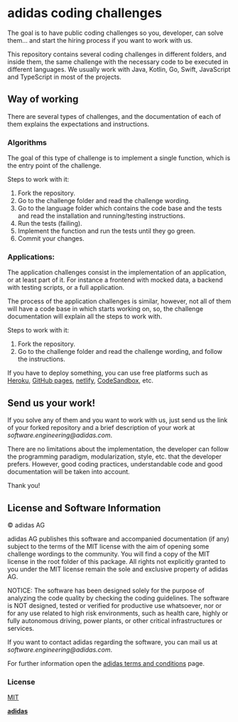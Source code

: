 # adidas coding challenges

The goal is to have public coding challenges so you, developer, can solve them... and start the hiring process if you want to work with us.

This repository contains several coding challenges in different folders, and inside them, the same challenge with the necessary code to be executed in different languages. We usually work with Java, Kotlin, Go, Swift, JavaScript and TypeScript in most of the projects.

## Way of working

There are several types of challenges, and the documentation of each of them explains the expectations and instructions.

### Algorithms

The goal of this type of challenge is to implement a single function, which is the entry point of the challenge.

Steps to work with it:

1. Fork the repository.
1. Go to the challenge folder and read the challenge wording.
1. Go to the language folder which contains the code base and the tests and read the installation and running/testing instructions.
1. Run the tests (failing).
1. Implement the function and run the tests until they go green.
1. Commit your changes.

### Applications:

The application challenges consist in the implementation of an application, or at least part of it. For instance a frontend with mocked data, a backend with testing scripts, or a full application.

The process of the application challenges is similar, however, not all of them will have a code base in which starts working on, so, the challenge documentation will explain all the steps to work with.

Steps to work with it:

1. Fork the repository.
2. Go to the challenge folder and read the challenge wording, and follow the instructions.

If you have to deploy something, you can use free platforms such as [Heroku][heroku], [GitHub pages][github-pages], [netlify][netlify], [CodeSandbox][codesandbox], etc.

## Send us your work!

If you solve any of them and you want to work with us, just send us the link of your forked repository and a brief description of your work at _software.engineering@adidas.com_.

There are no limitations about the implementation, the developer can follow the programming paradigm, modularization, style, etc. that the developer prefers. However, good coding practices, understandable code and good documentation will be taken into account.

Thank you!

## License and Software Information

© adidas AG

adidas AG publishes this software and accompanied documentation (if any) subject to the terms of the MIT license with the aim of opening some challenge wordings to the community. You will find a copy of the MIT license in the root folder of this package. All rights not explicitly granted to you under the MIT license remain the sole and exclusive property of adidas AG.

NOTICE: The software has been designed solely for the purpose of analyzing the code quality by checking the coding guidelines. The software is NOT designed, tested or verified for productive use whatsoever, nor or for any use related to high risk environments, such as health care, highly or fully autonomous driving, power plants, or other critical infrastructures or services.

If you want to contact adidas regarding the software, you can mail us at _software.engineering@adidas.com_.

For further information open the [adidas terms and conditions](https://github.com/adidas/adidas-contribution-guidelines/wiki/Terms-and-conditions) page.

### License

[MIT](LICENSE)

[**adidas**][adidas]

[adidas]: https://adidas.com/
[codesandbox]: https://codesandbox.io/
[github-pages]: https://pages.github.com/
[heroku]: http://heroku.com/
[netlify]: https://www.netlify.com/
